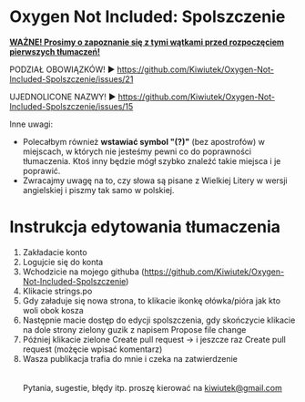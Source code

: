 # Oxygen Not Included: Spolszczenie<br>

<b><u>WAŻNE! Prosimy o zapoznanie się z tymi wątkami przed rozpoczęciem pierwszych tłumaczeń!</u></b>

PODZIAŁ OBOWIĄZKÓW!
► https://github.com/Kiwiutek/Oxygen-Not-Included-Spolszczenie/issues/21

UJEDNOLICONE NAZWY!
► https://github.com/Kiwiutek/Oxygen-Not-Included-Spolszczenie/issues/15

Inne uwagi:
- Polecałbym również <b>wstawiać symbol "(?)"</b> (bez apostrofów) w miejscach, w których nie jesteśmy pewni co do poprawności tłumaczenia. Ktoś inny będzie mógł szybko znaleźć takie miejsca i je poprawić.<br> 
- Zwracajmy uwagę na to, czy słowa są pisane z Wielkiej Litery w wersji angielskiej i piszmy tak samo w polskiej.<br> 


# Instrukcja edytowania tłumaczenia
1. Zakładacie konto<br>
2. Logujcie się do konta<br>
3. Wchodzicie na mojego githuba (https://github.com/Kiwiutek/Oxygen-Not-Included-Spolszczenie)<br>
4. Klikacie strings.po<br>
5. Gdy załaduje się nowa strona, to klikacie ikonkę ołówka/pióra jak kto woli obok kosza<br>
6. Następnie macie dostęp do edycji spolszczenia, gdy skończycie klikacie na dole strony zielony guzik z napisem Propose file change<br>
7. Później klikacie zielone Create pull request -> i jeszcze raz Create pull request (możęcie wpisać komentarz)<br>
8. Wasza publikacja trafia do mnie i czeka na zatwierdzenie <br>
<br><br>
Pytania, sugestie, błędy itp. proszę kierować na kiwiutek@gmail.com

